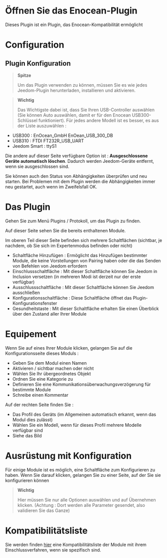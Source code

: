 # Öffnen Sie das Enocean-Plugin

Dieses Plugin ist ein Plugin, das Enocean-Kompatibilität ermöglicht

# Configuration

## Plugin Konfiguration

> **Spitze**
>
> Um das Plugin verwenden zu können, müssen Sie es wie jedes Jeedom-Plugin herunterladen, installieren und aktivieren.

> **Wichtig**
>
> Das Wichtigste dabei ist, dass Sie Ihren USB-Controller auswählen (Sie können Auto auswählen, damit er für den Enocean USB300-Schlüssel funktioniert). Für jedes andere Modell ist es besser, es aus der Liste auszuwählen :

-   USB300 : EnOcean\_GmbH EnOean\_USB\_300\_DB
-   USB310 : FTDI FT232R\_USB\_UART
-   Jeedom Smart : ttyS1

Die andere auf dieser Seite verfügbare Option ist : **Ausgeschlossene Geräte automatisch löschen**. Dadurch werden Jeedom-Geräte entfernt, wenn sie ausgeschlossen sind.

Sie können auch den Status von Abhängigkeiten überprüfen und neu starten. Bei Problemen mit dem Plugin werden die Abhängigkeiten immer neu gestartet, auch wenn im Zweifelsfall OK.

# Das Plugin

Gehen Sie zum Menü Plugins / Protokoll, um das Plugin zu finden.

Auf dieser Seite sehen Sie die bereits enthaltenen Module.

Im oberen Teil dieser Seite befinden sich mehrere Schaltflächen (sichtbar, je nachdem, ob Sie sich im Expertenmodus befinden oder nicht)

-   Schaltfläche Hinzufügen : Ermöglicht das Hinzufügen bestimmter Module, die keine Vorstellungen von Pairing haben oder die das Senden von Befehlen von Jeedom erfordern
-   Einschlussschaltfläche : Mit dieser Schaltfläche können Sie Jeedom in Inclusion versetzen (in mehreren Modi ist derzeit nur der erste verfügbar)
-   Ausschlussschaltfläche : Mit dieser Schaltfläche können Sie Jeedom ausschließen
-   Konfigurationsschaltfläche : Diese Schaltfläche öffnet das Plugin-Konfigurationsfenster
-   Gesundheitstaste : Mit dieser Schaltfläche erhalten Sie einen Überblick über den Zustand aller Ihrer Module

# Equipement

Wenn Sie auf eines Ihrer Module klicken, gelangen Sie auf die Konfigurationsseite dieses Moduls :

-   Geben Sie dem Modul einen Namen
-   Aktivieren / sichtbar machen oder nicht
-   Wählen Sie Ihr übergeordnetes Objekt
-   Ordnen Sie eine Kategorie zu
-   Definieren Sie eine Kommunikationsüberwachungsverzögerung für bestimmte Module
-   Schreibe einen Kommentar

Auf der rechten Seite finden Sie :

-   Das Profil des Geräts (im Allgemeinen automatisch erkannt, wenn das Modul dies zulässt)
-   Wählen Sie ein Modell, wenn für dieses Profil mehrere Modelle verfügbar sind
-   Siehe das Bild

# Ausrüstung mit Konfiguration

Für einige Module ist es möglich, eine Schaltfläche zum Konfigurieren zu haben. Wenn Sie darauf klicken, gelangen Sie zu einer Seite, auf der Sie sie konfigurieren können

> **Wichtig**
>
> Hier müssen Sie nur alle Optionen auswählen und auf Übernehmen klicken. (Achtung : Dort werden alle Parameter gesendet, also validieren Sie das Ganze)

# Kompatibilitätsliste

Sie werden finden [hier](https://doc.jeedom.com/de_DE/enocean/equipement.compatible) eine Kompatibilitätsliste der Module mit ihrem Einschlussverfahren, wenn sie spezifisch sind.
